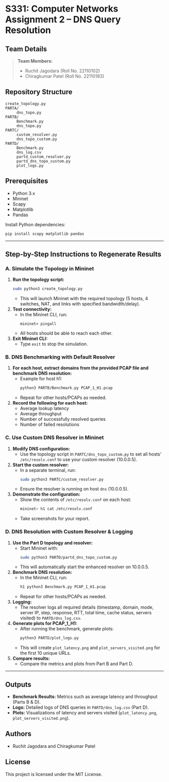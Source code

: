 # S331: Computer Networks Assignment 2 – DNS Query Resolution

## Team Details
> **Team Members:**
> - Ruchit Jagodara (Roll No. 22110102)
> - Chiragkumar Patel (Roll No. 22110183)

## Repository Structure

```
create_topology.py
PARTA/
     dns_topo.py
PARTB/
     Benchmark.py
     dns_topo.py
PARTC/
     custom_resolver.py
     dns_topo_custom.py
PARTD/
     Benchmark.py
     dns_log.csv
     partd_custom_resolver.py
     partd_dns_topo_custom.py
     plot_logs.py
```

## Prerequisites
- Python 3.x
- Mininet
- Scapy
- Matplotlib
- Pandas

Install Python dependencies:
```bash
pip install scapy matplotlib pandas
```

---

## Step-by-Step Instructions to Regenerate Results

### **A. Simulate the Topology in Mininet**
1. **Run the topology script:**
    ```bash
    sudo python3 create_topology.py
    ```
    - This will launch Mininet with the required topology (5 hosts, 4 switches, NAT, and links with specified bandwidth/delay).
2. **Test connectivity:**
    - In the Mininet CLI, run:
      ```
      mininet> pingall
      ```
    - All hosts should be able to reach each other.
3. **Exit Mininet CLI:**
    - Type `exit` to stop the simulation.

### **B. DNS Benchmarking with Default Resolver**
1. **For each host, extract domains from the provided PCAP file and benchmark DNS resolution:**
    - Example for host h1:
      ```bash
      python3 PARTB/Benchmark.py PCAP_1_H1.pcap
      ```
    - Repeat for other hosts/PCAPs as needed.
2. **Record the following for each host:**
    - Average lookup latency
    - Average throughput
    - Number of successfully resolved queries
    - Number of failed resolutions

### **C. Use Custom DNS Resolver in Mininet**
1. **Modify DNS configuration:**
    - Use the topology script in `PARTC/dns_topo_custom.py` to set all hosts' `/etc/resolv.conf` to use your custom resolver (10.0.0.5).
2. **Start the custom resolver:**
    - In a separate terminal, run:
      ```bash
      sudo python3 PARTC/custom_resolver.py
      ```
    - Ensure the resolver is running on host `dns` (10.0.0.5).
3. **Demonstrate the configuration:**
    - Show the contents of `/etc/resolv.conf` on each host:
      ```bash
      mininet> h1 cat /etc/resolv.conf
      ```
    - Take screenshots for your report.

### **D. DNS Resolution with Custom Resolver & Logging**
1. **Use the Part D topology and resolver:**
    - Start Mininet with:
      ```bash
      sudo python3 PARTD/partd_dns_topo_custom.py
      ```
    - This will automatically start the enhanced resolver on 10.0.0.5.
2. **Benchmark DNS resolution:**
    - In the Mininet CLI, run:
      ```bash
      h1 python3 Benchmark.py PCAP_1_H1.pcap
      ```
    - Repeat for other hosts/PCAPs as needed.
3. **Logging:**
    - The resolver logs all required details (timestamp, domain, mode, server IP, step, response, RTT, total time, cache status, servers visited) to `PARTD/dns_log.csv`.
4. **Generate plots for PCAP_1_H1:**
    - After running the benchmark, generate plots:
      ```bash
      python3 PARTD/plot_logs.py
      ```
    - This will create `plot_latency.png` and `plot_servers_visited.png` for the first 10 unique URLs.
5. **Compare results:**
    - Compare the metrics and plots from Part B and Part D.

---

## Outputs
- **Benchmark Results:** Metrics such as average latency and throughput (Parts B & D).
- **Logs:** Detailed logs of DNS queries in `PARTD/dns_log.csv` (Part D).
- **Plots:** Visualizations of latency and servers visited (`plot_latency.png`, `plot_servers_visited.png`).

## Authors
- Ruchit Jagodara and Chiragkumar Patel

## License
This project is licensed under the MIT License.